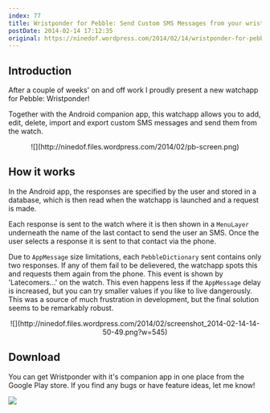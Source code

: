 ```yaml
---
index: 77
title: Wristponder for Pebble: Send Custom SMS Messages from your wrist!
postDate: 2014-02-14 17:12:35
original: https://ninedof.wordpress.com/2014/02/14/wristponder-for-pebble-send-custom-sms-messages-from-your-wrist/
---
```


<h2>Introduction</h2>
After a couple of weeks' on and off work I proudly present a new watchapp for Pebble: Wristponder!

Together with the Android companion app, this watchapp allows you to add, edit, delete, import and export custom SMS messages and send them from the watch.
<p style="text-align:center;">![](http://ninedof.files.wordpress.com/2014/02/pb-screen.png)</p>

<h2 style="text-align:left;">How it works</h2>
In the Android app, the responses are specified by the user and stored in a database, which is then read when the watchapp is launched and a request is made.

Each response is sent to the watch where it is then shown in a <code>MenuLayer</code> underneath the name of the last contact to send the user an SMS. Once the user selects a response it is sent to that contact via the phone.

Due to <code>AppMessage</code> size limitations, each <code>PebbleDictionary</code> sent contains only two responses. If any of them fail to be delievered, the watchapp spots this and requests them again from the phone. This event is shown by 'Latecomers...' on the watch. This even happens less if the <code>AppMessage</code> delay is increased, but you can try smaller values if you like to live dangerously. This was a source of much frustration in development, but the final solution seems to be remarkably robust.
<p style="text-align:center;">![](http://ninedof.files.wordpress.com/2014/02/screenshot_2014-02-14-14-50-49.png?w=545)</p>

<h2 style="text-align:left;">Download</h2>
You can get Wristponder with it's companion app in one place from the Google Play store. If you find any bugs or have feature ideas, let me know!

![](https://developer.android.com/images/brand/en_generic_rgb_wo_60.png)
